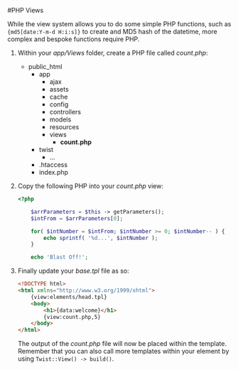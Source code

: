 #PHP Views

While the view system allows you to do some simple PHP functions, such as `{md5[date:Y-m-d H:i:s]}` to create and MD5 hash of the datetime, more complex and bespoke functions require PHP.

1. Within your *app/Views* folder, create a PHP file called *count.php*:
	* public_html
		* app
			* ajax
            * assets
            * cache
            * config
            * controllers
            * models
            * resources
			* views
			    * **count.php**
		* twist
			* ...
		* .htaccess
		* index.php

2. Copy the following PHP into your *count.php* view:
	```php
	<?php

		$arrParameters = $this -> getParameters();
		$intFrom = $arrParameters[0];

		for( $intNumber = $intFrom; $intNumber >= 0; $intNumber-- ) {
			echo sprintf( '%d...', $intNumber );
		}

		echo 'Blast Off!';
	```

3. Finally update your *base.tpl* file as so:
	```html
	<!DOCTYPE html>
	<html xmlns="http://www.w3.org/1999/xhtml">
		{view:elements/head.tpl}
		<body>
			<h1>{data:welcome}</h1>
			{view:count.php,5}
		</body>
	</html>
	```

	The output of the *count.php* file will now be placed within the template. Remember that you can also call more templates within your element by using `Twist::View() -> build()`.